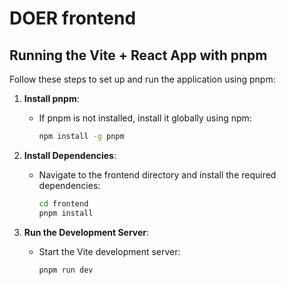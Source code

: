 # DOER frontend
## Running the Vite + React App with pnpm

Follow these steps to set up and run the application using pnpm:

1. **Install pnpm**:
   - If pnpm is not installed, install it globally using npm:
     ```bash
     npm install -g pnpm
     ```

2. **Install Dependencies**:
   - Navigate to the frontend directory and install the required dependencies:
     ```bash
     cd frontend
     pnpm install
     ```

3. **Run the Development Server**:
   - Start the Vite development server:
     ```bash
     pnpm run dev
     ```
